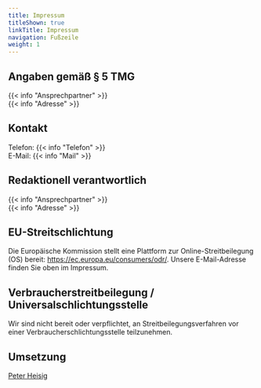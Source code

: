 ```yaml
---
title: Impressum
titleShown: true
linkTitle: Impressum
navigation: Fußzeile
weight: 1
---
```


## Angaben gemäß § 5 TMG

{{< info "Ansprechpartner" >}}  
{{< info "Adresse" >}}

## Kontakt
Telefon: {{< info "Telefon" >}}  
E-Mail: {{< info "Mail" >}}  

## Redaktionell verantwortlich

{{< info "Ansprechpartner" >}}  
{{< info "Adresse" >}}

## EU-Streitschlichtung

Die Europäische Kommission stellt eine Plattform zur Online-Streitbeilegung (OS) bereit: https://ec.europa.eu/consumers/odr/.
Unsere E-Mail-Adresse finden Sie oben im Impressum.

## Verbraucherstreitbeilegung / Universalschlichtungsstelle

Wir sind nicht bereit oder verpflichtet, an Streitbeilegungsverfahren vor einer Verbraucherschlichtungsstelle teilzunehmen.

## Umsetzung

[Peter Heisig](https://peter.heisig.rocks)

